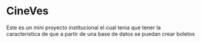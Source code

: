 # CineVes
Este es un mini proyecto institucional el cual tenia que tener la característica de que a partir de una base de datos se puedan crear boletos 
